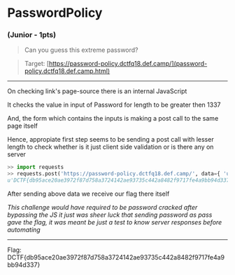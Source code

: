 # PasswordPolicy
### (Junior - 1pts)
> Can you guess this extreme password?

> Target: [https://password-policy.dctfq18.def.camp/](password-policy.dctfq18.def.camp.html)
------

On checking link's page-source there is an internal JavaScript

It checks the value in input of Password for length to be greater then 1337

And, the form which contains the inputs is making a post call to the same page itself

Hence, appropiate first step seems to be sending a post call with lesser length to check whether is it just client side validation or is there any on server
```python
>> import requests
>> requests.post('https://password-policy.dctfq18.def.camp/', data={ 'user':'admin@leftover.dctf', 'pass':'password'}).text
u'DCTF{db95ace20ae3972f87d758a3724142ae93735c442a8482f9717fe4a9bb94d337}'
```
After sending above data we receive our flag there itself

*This challenge would have required to be password cracked after bypassing the JS it just was sheer luck that sending password as pass gave the flag, it was meant be just a test to know server responses before automating*

------
Flag: DCTF{db95ace20ae3972f87d758a3724142ae93735c442a8482f9717fe4a9bb94d337}
